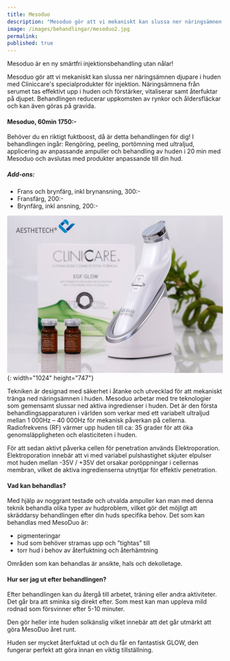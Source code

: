 ```yaml
---
title: Mesoduo
description: "Mesoduo gör att vi mekaniskt kan slussa ner näringsämnen djupare i huden. Näringsämnena från serumet tas effektivt\_upp i huden\_och\_förstärker, vitaliserar och ger en otrolig fuktboost. Behandlingen reducerar\_uppkomsten av rynkor och åldersfläckar och\_kan\_även göras på gravida."
image: /images/behandlingar/mesoduo2.jpg
permalink:
published: true
---
```

Mesoduo är en ny smärtfri injektionsbehandling utan n&aring;lar\!

Mesoduo gör att vi mekaniskt kan slussa ner näringsämnen djupare i huden med Cliniccare's specialprodukter för injektion. Näringsämnena fr&aring;n serumet tas effektivt upp i huden och förstärker, vitaliserar samt &aring;terfuktar p&aring; djupet. Behandlingen reducerar uppkomsten av rynkor och &aring;ldersfläckar och kan även göras p&aring; gravida.

#### Mesoduo, 60min 1750:-

Behöver du en riktigt fuktboost, d&aring; är detta behandlingen för dig\! I behandlingen ing&aring;r: Rengöring, peeling, portömning med ultraljud, applicering av anpassande ampuller och behandling av huden i 20 min med Mesoduo och avslutas med produkter anpassande till din hud.

##### **Add-ons:**

* Frans och brynfärg, inkl brynansning, 300:-
* Fransfärg, 200:-
* Brynfärg, inkl ansning, 200:-

![](/images/behandlingar/mesoduo-1.jpg){: width="1024" height="747"}

Tekniken är designad med säkerhet i &aring;tanke och utvecklad för att mekaniskt tränga ned näringsämnen i huden. Mesoduo arbetar med tre teknologier som gemensamt slussar ned aktiva ingredienser i huden. Det är den första behandlingsapparaturen i världen som verkar med ett variabelt ultraljud mellan 1 000Hz – 40 000Hz för mekanisk p&aring;verkan p&aring; cellerna. Radiofrekvens (RF) värmer upp huden till ca: 35 grader för att öka genomsläppligheten och elasticiteten i huden.

För att sedan aktivt p&aring;verka cellen för penetration används Elektroporation. Elektroporation innebär att vi med variabel pulshastighet skjuter elpulser mot huden mellan -35V / +35V det orsakar poröppningar i cellernas membran, vilket de aktiva ingredienserna utnyttjar för effektiv penetration.

#### Vad kan behandlas?

Med hjälp av noggrant testade och utvalda ampuller kan man med denna teknik behandla olika typer av hudproblem, vilket gör det möjligt att skräddarsy behandlingen efter din huds specifika behov. Det som kan behandlas med MesoDuo är:

* pigmenteringar
* hud som behöver stramas upp och ”tightas” till
* torr hud i behov av &aring;terfuktning och &aring;terhämtning

Omr&aring;den som kan behandlas är ansikte, hals och dekolletage.

#### Hur ser jag ut efter behandlingen?

Efter behandlingen kan du &aring;terg&aring; till arbetet, träning eller andra aktiviteter. Det g&aring;r bra att sminka sig direkt efter. Som mest kan man uppleva mild rodnad som försvinner efter 5-10 minuter.

Den gör heller inte huden solkänslig vilket innebär att det g&aring;r utmärkt att göra MesoDuo &aring;ret runt.

Huden ser mycket &aring;terfuktad ut och du f&aring;r en fantastisk GLOW, den fungerar perfekt att göra innan en viktig tillställning.